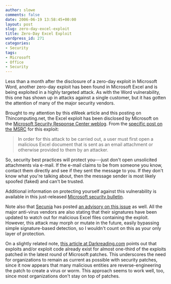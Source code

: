 ```yaml
---
author: slowe
comments: false
date: 2006-06-19 13:58:45+00:00
layout: post
slug: zero-day-excel-exploit
title: Zero-Day Excel Exploit
wordpress_id: 271
categories:
- Security
tags:
- Microsoft
- Office
- Security
---
```


Less than a month after the disclosure of a zero-day exploit in Microsoft Word, another zero-day exploit has been found in Microsoft Excel and is being exploited in a highly targeted attack. As with the Word vulnerability, this one has shown up in attacks against a single customer, but it has gotten the attention of many of the major security vendors.

Brought to my attention by this eWeek article and this posting on Thincomputing.net, the Excel exploit has been disclosed by Microsoft on the [Microsoft Security Response Center weblog](http://blogs.technet.com/msrc/). From the [specific post on the MSRC](http://blogs.technet.com/msrc/archive/2006/06/16/436174.aspx) for this exploit:

>In order for this attack to be carried out, a user must first open a malicious Excel document that is sent as an email attachment or otherwise provided to them by an attacker.

So, security best practices will protect you---just don't open unsolicited attachments via e-mail. If the e-mail claims to be from someone you know, contact them directly and see if they sent the message to you. If they don't know what you're talking about, then the message sender is most likely spoofed (faked) and can't be trusted.

Additional information on protecting yourself against this vulnerability is available in this just-released [Microsoft security bulletin](http://www.microsoft.com/technet/security/advisory/921365.mspx).

Note also that [Secunia](http://secunia.com/) has posted [an advisory on this issue](http://secunia.com/advisories/20686/) as well. All the major anti-virus vendors are also stating that their signatures have been updated to watch out for malicious Excel files containing the exploit. However, this attack may morph or mutate in the future, easily bypassing simple signature-based detection, so I wouldn't count on this as your only layer of protection.

On a slightly related note, [this article at Darkreading.com](http://www.darkreading.com/document.asp?doc_id=97296&f_src=darkreading_section_318) points out that exploits and/or exploit code already exist for almost one-third of the exploits patched in the latest round of Microsoft patches. This underscores the need for organizations to remain as current as possible with security patches, since it now appears that many malicious entities are reverse-engineering the patch to create a virus or worm. This approach seems to work well, too, since most organizations don't stay on top of patches.
